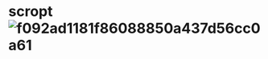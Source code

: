# scropt ![f092ad1181f86088850a437d56cc0a61](https://github.com/user-attachments/assets/79df75c7-a193-4156-8f11-c96557b0d5c1)
